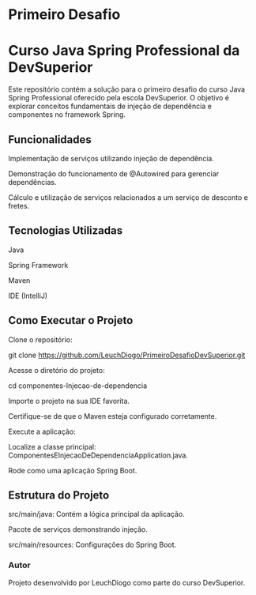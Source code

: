 # Primeiro Desafio  
# Curso Java Spring Professional da DevSuperior

Este repositório contém a solução para o primeiro desafio do curso Java Spring Professional oferecido pela escola DevSuperior. O objetivo é explorar conceitos fundamentais de injeção de dependência e componentes no framework Spring.

 ## Funcionalidades

   Implementação de serviços utilizando injeção de dependência.

  Demonstração do funcionamento de @Autowired para gerenciar dependências.

  Cálculo e utilização de serviços relacionados a um serviço de desconto  e fretes.

## Tecnologias Utilizadas

Java

Spring Framework

Maven

IDE  (IntelliJ)

## Como Executar o Projeto

Clone o repositório:

git clone https://github.com/LeuchDiogo/PrimeiroDesafioDevSuperior.git

Acesse o diretório do projeto:

cd componentes-Injecao-de-dependencia

Importe o projeto na sua IDE favorita.

Certifique-se de que o Maven esteja configurado corretamente.

Execute a aplicação:

Localize a classe principal: ComponentesEInjecaoDeDependenciaApplication.java.

Rode como uma aplicação Spring Boot.

## Estrutura do Projeto

src/main/java: Contém a lógica principal da aplicação.

Pacote de serviços demonstrando injeção.

src/main/resources: Configurações do Spring Boot.

### Autor

Projeto desenvolvido por LeuchDiogo como parte do curso DevSuperior.
